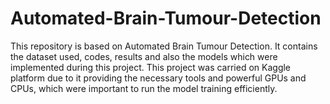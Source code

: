 # Automated-Brain-Tumour-Detection

This repository is based on Automated Brain Tumour Detection. It contains the dataset used, codes, results and also the models which were implemented during this project. This project was carried on Kaggle platform due to it providing the necessary tools and powerful GPUs and CPUs, which were important to run the model training efficiently. 

